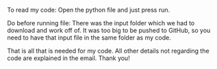 To read my code: Open the python file and just press run.

Do before running file: There was the input folder which we had to download and work off of. It was too big to be pushed to GitHub,
so you need to have that input file in the same folder as my code.

That is all that is needed for my code. All other details not regarding the code are explained in the email. Thank you!
